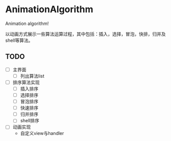 # AnimationAlgorithm
Animation algorithm!

以动画方式展示一些算法运算过程，其中包括：插入，选择，冒泡，快排，归并及shell等算法。


## TODO
- [ ] 主界面
    - [ ] 列出算法list
- [ ] 排序算法实现
    - [ ] 插入排序
    - [ ] 选择排序
    - [ ] 冒泡排序
    - [ ] 快速排序
    - [ ] 归并排序
    - [ ] shell排序
- [ ] 动画实现
    - 自定义view与handler
